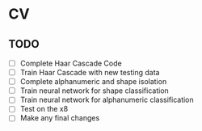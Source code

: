 # CV

## TODO
- [ ] Complete Haar Cascade Code
- [ ] Train Haar Cascade with new testing data
- [ ] Complete alphanumeric and shape isolation
- [ ] Train neural network for shape classification
- [ ] Train neural network for alphanumeric classification
- [ ] Test on the x8
- [ ] Make any final changes
